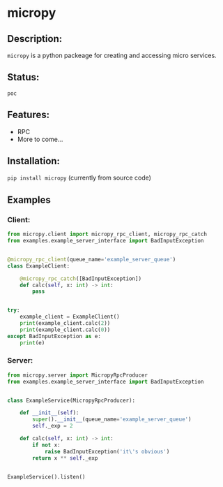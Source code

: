 # micropy
## Description:
`micropy` is a python packeage for creating and accessing micro services.

## Status:
`poc`

## Features:
- RPC
- More to come...

## Installation:
`pip install micropy` (currently from source code)

## Examples
### Client:
``` python
from micropy.client import micropy_rpc_client, micropy_rpc_catch
from examples.example_server_interface import BadInputException


@micropy_rpc_client(queue_name='example_server_queue')
class ExampleClient:

    @micropy_rpc_catch([BadInputException])
    def calc(self, x: int) -> int:
        pass


try:
    example_client = ExampleClient()
    print(example_client.calc(2))
    print(example_client.calc(0))
except BadInputException as e:
    print(e)

```

### Server:
``` python
from micropy.server import MicropyRpcProducer
from examples.example_server_interface import BadInputException


class ExampleService(MicropyRpcProducer):

    def __init__(self):
        super().__init__(queue_name='example_server_queue')
        self._exp = 2

    def calc(self, x: int) -> int:
        if not x:
            raise BadInputException('it\'s obvious')
        return x ** self._exp


ExampleService().listen()

```
